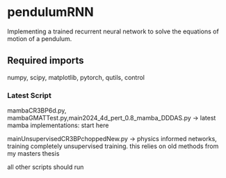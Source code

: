 # pendulumRNN
Implementing a trained recurrent neural network to solve the equations of motion of a pendulum.

## Required imports
numpy, scipy, matplotlib, pytorch, qutils, control

### Latest Script
mambaCR3BP6d.py, mambaGMATTest.py,main2024_4d_pert_0.8_mamba_DDDAS.py -> latest mamba implementations: start here

mainUnsupervisedCR3BPchoppedNew.py -> physics informed networks, training completely unsupervised training. this relies on old methods from my masters thesis

all other scripts should run
